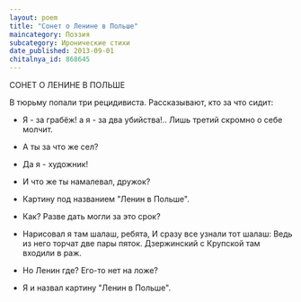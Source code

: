 ```yaml
---
layout: poem
title: "Сонет о Ленине в Польше"
maincategory: Поэзия
subcategory: Иронические стихи
date_published: 2013-09-01
chitalnya_id: 868645
---
```




СОНЕТ О ЛЕНИНЕ В ПОЛЬШЕ

В тюрьму попали три рецидивиста.
Рассказывают, кто за что сидит:
- Я - за грабёж! а я - за два убийства!..
Лишь третий скромно о себе молчит.

- А ты за что же сел?
- Да я - художник!
- И что же ты намалевал, дружок?
- Картину под названием "Ленин в Польше".
- Как? Разве дать могли за это срок?

- Нарисовал я там шалаш, ребята,
И сразу все узнали тот шалаш:
Ведь из него торчат две пары пяток.
Дзержинский с Крупской там входили в раж.

- Но Ленин где? Его-то нет на ложе?
- Я и назвал картину "Ленин в Польше".






